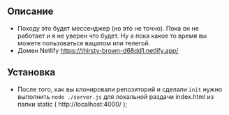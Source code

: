 ## Описание

- Походу это будет мессенджер (но это не точно). Пока он не работает и я не уверен что будет. Ну а пока какое то время вы можете пользоваться вацапом или телегой. 
- Домен Netlify https://thirsty-brown-d68dd1.netlify.app/

## Установка

- После того, как вы клонировали репозиторий и сделали `init`  нужно выполнить  `node ./server.js` для  локальной раздачи index.html из папки static ( http://localhost:4000/ );
